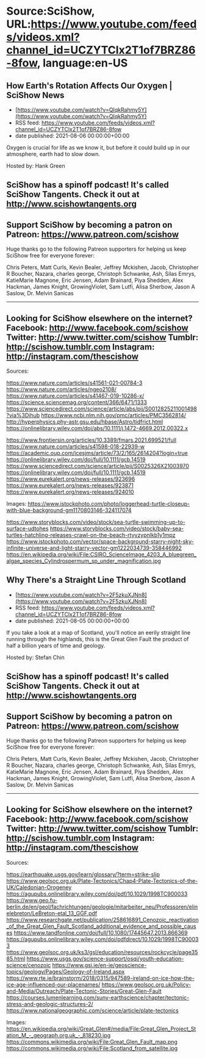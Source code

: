 # Source:SciShow, URL:https://www.youtube.com/feeds/videos.xml?channel_id=UCZYTClx2T1of7BRZ86-8fow, language:en-US

## How Earth's Rotation Affects Our Oxygen | SciShow News
 - [https://www.youtube.com/watch?v=QIqkRahmy5Y](https://www.youtube.com/watch?v=QIqkRahmy5Y)
 - RSS feed: https://www.youtube.com/feeds/videos.xml?channel_id=UCZYTClx2T1of7BRZ86-8fow
 - date published: 2021-08-06 00:00:00+00:00

Oxygen is crucial for life as we know it, but before it could build up in our atmosphere, earth had to slow down. 

Hosted by: Hank Green

SciShow has a spinoff podcast! It's called SciShow Tangents. Check it out at http://www.scishowtangents.org
----------
Support SciShow by becoming a patron on Patreon: https://www.patreon.com/scishow
----------
Huge thanks go to the following Patreon supporters for helping us keep SciShow free for everyone forever:

Chris Peters, Matt Curls, Kevin Bealer, Jeffrey Mckishen, Jacob, Christopher R Boucher, Nazara, charles george, Christoph Schwanke, Ash, Silas Emrys, KatieMarie Magnone, Eric Jensen, Adam Brainard, Piya Shedden, Alex Hackman, James Knight, GrowingViolet, Sam Lutfi, Alisa Sherbow, Jason A Saslow, Dr. Melvin Sanicas

----------
Looking for SciShow elsewhere on the internet?
Facebook: http://www.facebook.com/scishow
Twitter: http://www.twitter.com/scishow
Tumblr: http://scishow.tumblr.com
Instagram: http://instagram.com/thescishow
----------
Sources:

https://www.nature.com/articles/s41561-021-00784-3
https://www.nature.com/articles/ngeo2108/
https://www.nature.com/articles/s41467-019-10286-x/
https://science.sciencemag.org/content/366/6471/1333
https://www.sciencedirect.com/science/article/abs/pii/S0012825211001498?via%3Dihub
https://www.ncbi.nlm.nih.gov/pmc/articles/PMC3562814/
http://hyperphysics.phy-astr.gsu.edu/hbase/Astro/tidfrict.html
https://onlinelibrary.wiley.com/doi/abs/10.1111/j.1472-4669.2012.00322.x

https://www.frontiersin.org/articles/10.3389/fmars.2021.699521/full 
https://www.nature.com/articles/s41598-018-22939-w
https://academic.oup.com/icesjms/article/73/2/165/2614204?login=true
https://onlinelibrary.wiley.com/doi/full/10.1111/gcb.14519
https://www.sciencedirect.com/science/article/pii/S0025326X21003970
https://onlinelibrary.wiley.com/doi/full/10.1111/gcb.14519
https://www.eurekalert.org/news-releases/923696
https://www.eurekalert.org/news-releases/923871
https://www.eurekalert.org/news-releases/924010


Images:
https://www.istockphoto.com/photo/loggerhead-turtle-closeup-with-blue-background-gm1170803146-324117074

https://www.storyblocks.com/video/stock/sea-turtle-swimming-up-to-surface-udtohes
https://www.storyblocks.com/video/stock/baby-sea-turtles-hatchling-releases-crawl-on-the-beach-rtyyzypnlkb1y1mpz
https://www.istockphoto.com/vector/space-background-starry-night-sky-infinite-universe-and-light-starry-vector-gm1222034739-358446992
https://en.wikipedia.org/wiki/File:CSIRO_ScienceImage_4203_A_bluegreen_algae_species_Cylindrospermum_sp_under_magnification.jpg

## Why There's a Straight Line Through Scotland
 - [https://www.youtube.com/watch?v=2F5zkuXJNn8](https://www.youtube.com/watch?v=2F5zkuXJNn8)
 - RSS feed: https://www.youtube.com/feeds/videos.xml?channel_id=UCZYTClx2T1of7BRZ86-8fow
 - date published: 2021-08-05 00:00:00+00:00

If you take a look at a map of Scotland, you'll notice an eerily straight line running through the highlands, this is the Great Glen Fault the product of half a billion years of time and geology. 

Hosted by: Stefan Chin

SciShow has a spinoff podcast! It's called SciShow Tangents. Check it out at http://www.scishowtangents.org
----------
Support SciShow by becoming a patron on Patreon: https://www.patreon.com/scishow
----------
Huge thanks go to the following Patreon supporters for helping us keep SciShow free for everyone forever:

Chris Peters, Matt Curls, Kevin Bealer, Jeffrey Mckishen, Jacob, Christopher R Boucher, Nazara, charles george, Christoph Schwanke, Ash, Silas Emrys, KatieMarie Magnone, Eric Jensen, Adam Brainard, Piya Shedden, Alex Hackman, James Knight, GrowingViolet, Sam Lutfi, Alisa Sherbow, Jason A Saslow, Dr. Melvin Sanicas

----------
Looking for SciShow elsewhere on the internet?
Facebook: http://www.facebook.com/scishow
Twitter: http://www.twitter.com/scishow
Tumblr: http://scishow.tumblr.com
Instagram: http://instagram.com/thescishow
----------
Sources:

https://earthquake.usgs.gov/learn/glossary/?term=strike-slip 
https://www.geolsoc.org.uk/Plate-Tectonics/Chap4-Plate-Tectonics-of-the-UK/Caledonian-Orogeney 
https://agupubs.onlinelibrary.wiley.com/doi/pdf/10.1029/1998TC900033 
https://www.geo.fu-berlin.de/en/geol/fachrichtungen/geologie/mitarbeiter_neu/Professoren/elinelebreton/LeBreton-etal_13_GGF.pdf 
https://www.researchgate.net/publication/258616891_Cenozoic_reactivation_of_the_Great_Glen_Fault_Scotland_additional_evidence_and_possible_causes 
https://www.tandfonline.com/doi/full/10.1080/17445647.2013.866369 
https://agupubs.onlinelibrary.wiley.com/doi/pdfdirect/10.1029/1998TC900033
https://www.geolsoc.org.uk/ks3/gsl/education/resources/rockcycle/page3585.html
https://www.usgs.gov/science-support/osqi/youth-education-science/cenozoic
https://www.gsi.ie/en-ie/geoscience-topics/geology/Pages/Geology-of-Ireland.aspx
https://www.rte.ie/brainstorm/2018/0315/947589-ireland-on-ice-how-the-ice-age-influenced-our-placenames/
https://www.geolsoc.org.uk/Policy-and-Media/Outreach/Plate-Tectonic-Stories/Great-Glen-Fault
https://courses.lumenlearning.com/suny-earthscience/chapter/tectonic-stress-and-geologic-structures-2/
https://www.nationalgeographic.com/science/article/plate-tectonics

Images:
https://en.wikipedia.org/wiki/Great_Glen#/media/File:Great_Glen_Project_Station_M_-_geograph.org.uk_-_818230.jpg
https://commons.wikimedia.org/wiki/File:Great_Glen_Fault_map.png
https://commons.wikimedia.org/wiki/File:Scotland_from_satellite.jpg

